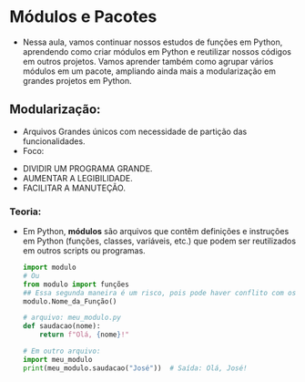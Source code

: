 # Módulos e Pacotes
- Nessa aula, vamos continuar nossos estudos de funções em Python, aprendendo como criar módulos em Python e reutilizar nossos códigos em outros projetos. Vamos aprender também como agrupar vários módulos em um pacote, ampliando ainda mais a modularização em grandes projetos em Python.

## Modularização:
+ Arquivos Grandes únicos com necessidade de partição das funcionalidades. 
+ Foco:
- DIVIDIR UM PROGRAMA GRANDE.
- AUMENTAR A LEGIBILIDADE.
- FACILITAR A MANUTEÇÃO.

### Teoria:
- Em Python, **módulos** são arquivos que contêm definições e instruções em Python (funções, classes, variáveis, etc.) que podem ser reutilizados em outros scripts ou programas.

    ```python
    import modulo
    # Ou
    from modulo import funções
    ## Essa segunda maneira é um risco, pois pode haver conflito com os demais módulos existentes.
    modulo.Nome_da_Função()
    ```

    ```python
    # arquivo: meu_modulo.py
    def saudacao(nome):
        return f"Olá, {nome}!"

    # Em outro arquivo:
    import meu_modulo
    print(meu_modulo.saudacao("José"))  # Saída: Olá, José!
    ```

